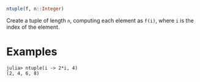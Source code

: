 ```julia
ntuple(f, n::Integer)
```

Create a tuple of length `n`, computing each element as `f(i)`, where `i` is the index of the element.

# Examples

```jldoctest
julia> ntuple(i -> 2*i, 4)
(2, 4, 6, 8)
```
